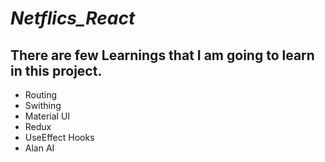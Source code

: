 # _Netflics_React_

## There are few Learnings that I am going to learn in this project.

- Routing
- Swithing
- Material UI
- Redux
- UseEffect Hooks
- Alan AI
